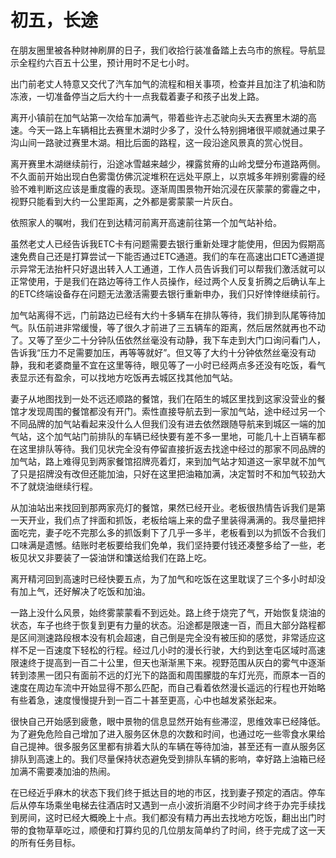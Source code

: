 # 初五，长途


在朋友圈里被各种财神刷屏的日子，我们收拾行装准备踏上去乌市的旅程。导航显示全程约六百五十公里，预计用时不足七小时。

出门前老丈人特意又交代了汽车加气的流程和相关事项，检查并且加注了机油和防冻液，一切准备停当之后大约十一点我载着妻子和孩子出发上路。

离开小镇前在加气站第一次给车加满气，带着些许忐忑驶向头天去赛里木湖的高速。今天一路上车辆相比去赛里木湖时少多了，没什么特别拥堵很平顺就通过果子沟山间一路驶过赛里木湖。相比后面的路程，这一段沿途风景真的赏心悦目。

离开赛里木湖继续前行，沿途冰雪越来越少，裸露贫瘠的山岭戈壁分布道路两侧。不久面前开始出现白色雾霭仿佛沉淀堆积在远处平原上，以京城多年辨别雾霾的经验不难判断这应该是重度霾的表现。逐渐周围景物开始沉浸在灰蒙蒙的雾霾之中，视野只能看到大约一公里距离，之外都是雾蒙蒙一片灰白。

依照家人的嘱咐，我们在到达精河前离开高速前往第一个加气站补给。

虽然老丈人已经告诉我ETC卡有问题需要去银行重新处理才能使用，但因为假期高速免费自己还是打算尝试一下能否通过ETC通道。我们的车在高速出口ETC通道提示异常无法抬杆只好退出转入人工通道，工作人员告诉我们可以帮我们激活就可以正常使用，于是我们在路边等待工作人员操作，经过两个人反复折腾之后确认车上的ETC终端设备存在问题无法激活需要去银行重新申办，我们只好悻悻继续前行。

加气站离得不远，门前路边已经有大约十多辆车在排队等待，我们排到队尾等待加气。队伍前进非常缓慢，等了很久才前进了三五辆车的距离，然后居然就再也不动了。又等了至少二十分钟队伍依然丝毫没有动静，我下车走到大门口询问看门人，告诉我“压力不足需要加压，再等等就好”。但又等了大约十分钟依然丝毫没有动静，我和老婆商量不宜在这里等待，眼见等了一小时已经两点多还没有吃饭，看气表显示还有盈余，可以找地方吃饭再去城区找其他加气站。

妻子从地图找到一处不远还顺路的餐馆，我们在陌生的城区里找到这家没营业的餐馆才发现周围的餐馆都没有开门。索性直接导航去到一家加气站，途中经过另一个不同品牌的加气站看起来没什么人但我们没有进去依然跟随导航来到城区一端的加气站，这个加气站门前排队的车辆已经快要有差不多一里地，可能几十上百辆车都在这里排队等待。我们见状完全没有停留直接折返去找途中经过的那家不同品牌的加气站，路上难得见到两家餐馆招牌亮着灯，来到加气站才知道这一家早就不加气了只是招牌没有改但还能加油，只好在这里把油箱加满，决定暂时不和加气较劲大不了就烧油继续行程。

从加油站出来找回到那两家亮灯的餐馆，果然已经开业。老板很热情告诉我们是第一天开业，我们点了拌面和抓饭，老板给端上来的盘子里装得满满的。我尽量把拌面吃完，妻子吃不完那么多的抓饭剩下了几乎一多半，老板看到以为抓饭不合我们口味满是遗憾。结账时老板要给我们免单，我们坚持要付钱还凑整多给了一些，老板见状又非要装了一袋油饼和馕送给我们在路上吃。

离开精河回到高速时已经快要五点，为了加气和吃饭在这里耽误了三个多小时却没有加上气，还好解决了吃饭和加油。

一路上没什么风景，始终雾蒙蒙看不到远处。路上终于烧完了气，开始恢复烧油的状态，车子也终于恢复到更有力量的状态。沿途都是限速一百，而且大部分路程都是区间测速路段根本没有机会超速，自己倒是完全没有被压抑的感觉，非常适应这样不足一百速度下轻松的行程。经过几小时的漫长行驶，大约到达奎屯区域时高速限速终于提高到一百二十公里，但天也渐渐黑下来。视野范围从灰白的雾气中逐渐转到漆黑一团只有面前不远的灯光下的路面和周围朦胧的车灯光亮，而原本一百的速度在周边车流中开始显得不那么匹配，而自己看着依然漫长遥远的行程也开始略有些着急，速度慢慢提升到一百二十甚至更高，心中也越发紧张起来。

很快自己开始感到疲惫，眼中景物的信息显然开始有些滞涩，思维效率已经降低。为了避免危险自己增加了进入服务区休息的次数和时间，也通过吃一些零食水果给自己提神。很多服务区里都有排着大队的车辆在等待加油，甚至还有一直从服务区排队到高速上的。我们尽量保持状态避免受到排队车辆的影响，幸好路上油箱已经加满不需要凑加油的热闹。

在已经近乎麻木的状态下我们终于抵达目的地的市区，找到妻子预定的酒店。停车后从停车场乘坐电梯去往酒店时又遇到一点小波折消磨不少时间才终于办完手续找到房间，这时已经大概晚上十点。我们都没有精力再出去找地方吃饭，翻出出门时带的食物草草吃过，顺便和打算约见的几位朋友简单约了时间，终于完成了这一天的所有任务目标。



